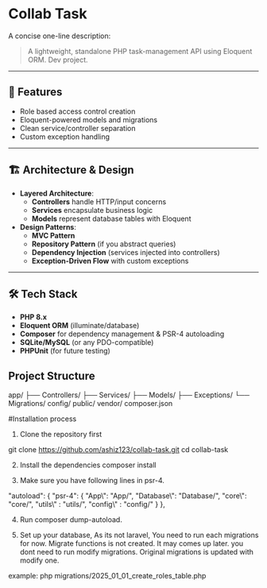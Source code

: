 # Collab Task

A concise one-line description:  
> A lightweight, standalone PHP task-management API using Eloquent ORM.
> Dev project.

---

## 🚀 Features
- Role based access control creation
- Eloquent-powered models and migrations
- Clean service/controller separation
- Custom exception handling

---

## 🏗️ Architecture & Design
- **Layered Architecture**:  
  - **Controllers** handle HTTP/input concerns  
  - **Services** encapsulate business logic  
  - **Models** represent database tables with Eloquent  
- **Design Patterns**: 
  - **MVC Pattern** 
  - **Repository Pattern** (if you abstract queries)  
  - **Dependency Injection** (services injected into controllers)  
  - **Exception-Driven Flow** with custom exceptions

---

## 🛠️ Tech Stack
- **PHP 8.x**  
- **Eloquent ORM** (illuminate/database)  
- **Composer** for dependency management & PSR-4 autoloading  
- **SQLite/MySQL** (or any PDO-compatible)  
- **PHPUnit** (for future testing)

## Project Structure
app/
├── Controllers/
├── Services/
├── Models/
├── Exceptions/
└── Migrations/
config/
public/
vendor/
composer.json

#Installation process
1. Clone the repository first

git clone https://github.com/ashiz123/collab-task.git
cd collab-task

2. Install the dependencies
composer install

3. Make sure you have following lines in psr-4. 

  "autoload": {
        "psr-4": {
            "App\\": "App/",
            "Database\\": "Database/",
            "core\\": "core/",
            "utils\\" : "utils/",
            "config\\" : "config/"
          }
     },

4. Run composer dump-autoload.

5. Set up your database, As its not laravel, You need to run each migrations for now. Migrate functions is not created. It may comes up later.
you dont need to run modify migrations. Original migrations is updated with modify one.

example: 
php migrations/2025_01_01_create_roles_table.php





